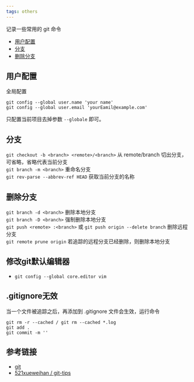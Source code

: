 ```yaml
---
tags: others
---
```


记录一些常用的 git 命令

- [用户配置](#用户配置)
- [分支](#分支)
- [删除分支](#删除分支)

## 用户配置
全局配置
```
git config --global user.name 'your name'
git config --global user.email 'yourEamil@example.com'
```
只配置当前项目去掉参数 `--globale` 即可。

## 分支
`git checkout -b <branch> <remote>/<branch>` 从 remote/branch 切出分支，可省略，省略代表当前分支  
`git branch -m <branch>` 重命名分支  
`git rev-parse --abbrev-ref HEAD` 获取当前分支的名称  

## 删除分支
`git branch -d <branch>` 删除本地分支  
`git branch -D <branch>` 强制删除本地分支  
`git push <remote> :<branch>` 或 `git push origin --delete branch` 删除远程分支  
`git remote prune origin` 若追踪的远程分支已经删除，则删除本地分支  

## 修改git默认编辑器
- `git config --global core.editor vim`  

## .gitignore无效
当一个文件被追踪之后，再添加到 .gitignore 文件会生效，运行命令
```
git rm -r --cached / git rm --cached *.log
git add .
git commit -m ''
```

## 参考链接
- [git](https://git-scm.com/docs)
- [521xueweihan / git-tips ](https://github.com/521xueweihan/git-tips)